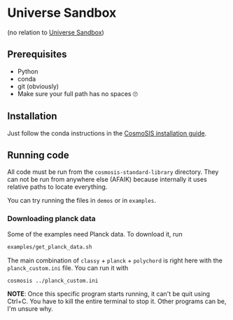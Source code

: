 # Universe Sandbox

(no relation to [Universe Sandbox](https://universesandbox.com))


## Prerequisites

- Python
- conda
- git (obviously)
- Make sure your full path has no spaces 🙄

## Installation

Just follow the conda instructions in the [CosmoSIS installation guide](https://cosmosis.readthedocs.io/en/latest/intro/installation.html).

## Running code

All code must be run from the `cosmosis-standard-library` directory. They can not be run from anywhere else (AFAIK) because internally it uses relative paths to locate everything.

You can try running the files in `demos` or in `examples`.

### Downloading planck data

Some of the examples need Planck data. To download it, run
```bash
examples/get_planck_data.sh
```

The main combination of `classy` + `planck` + `polychord` is right here with the `planck_custom.ini` file. You can run it with

```bash
cosmosis ../planck_custom.ini
```

**NOTE**: Once this specific program starts running, it can't be quit using Ctrl+C. You have to kill the entire terminal to stop it. Other programs can be, I'm unsure why.